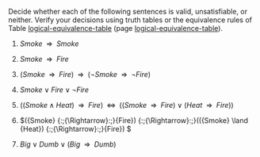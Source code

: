 

Decide whether each of the following
sentences is valid, unsatisfiable, or neither. Verify your decisions
using truth tables or the equivalence rules of
Table <a class="insideBookFigRef" target="_blank" href="https://aimacode.github.io/aima-exercises/figures/logical-equivalence-table.png">logical-equivalence-table</a> (page <a class="pageRef" title="" href="#">logical-equivalence-table</a>).

1.  ${Smoke} {\:\;{\Rightarrow}\:\;}{Smoke}$<br>

2.  ${Smoke} {\:\;{\Rightarrow}\:\;}{Fire}$<br>

3.  $({Smoke} {\:\;{\Rightarrow}\:\;}{Fire}) {\:\;{\Rightarrow}\:\;}(\lnot {Smoke} {\:\;{\Rightarrow}\:\;}\lnot {Fire})$<br>

4.  ${Smoke} \lor {Fire} \lor \lnot {Fire}$<br>

5.  $(({Smoke} \land {Heat}) {\:\;{\Rightarrow}\:\;}{Fire})
            {\;\;{\Leftrightarrow}\;\;}(({Smoke} {\:\;{\Rightarrow}\:\;}{Fire}) \lor ({Heat} {\:\;{\Rightarrow}\:\;}{Fire}))$<br>

6.  $({Smoke} {\:\;{\Rightarrow}\:\;}{Fire}) {\:\;{\Rightarrow}\:\;}(({Smoke} \land {Heat}) {\:\;{\Rightarrow}\:\;}{Fire}) $<br>

7.  ${Big} \lor {Dumb} \lor ({Big} {\:\;{\Rightarrow}\:\;}{Dumb})$<br>
